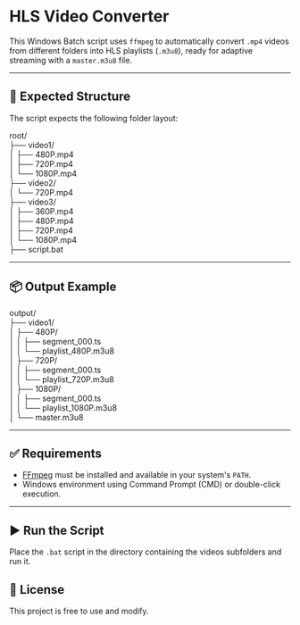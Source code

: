 # HLS Video Converter

This Windows Batch script uses `ffmpeg` to automatically convert `.mp4` videos from different folders into HLS playlists (`.m3u8`), ready for adaptive streaming with a `master.m3u8` file.

---

## 📁 Expected Structure

The script expects the following folder layout:

root/ <br />
├── video1/ <br />
│ ├── 480P.mp4 <br />
│ ├── 720P.mp4 <br /> 
│ └── 1080P.mp4 <br />
├── video2/ <br />
│ └── 720P.mp4 <br />
├── video3/ <br />
│ ├── 360P.mp4 <br />
│ ├── 480P.mp4 <br />
│ ├── 720P.mp4 <br />
│ └── 1080P.mp4 <br />
├── script.bat <br />

---

## 📦 Output Example

output/ <br />
├── video1/ <br />
│ ├── 480P/ <br />
│ │ ├── segment_000.ts <br />
│ │ └── playlist_480P.m3u8 <br />
│ ├── 720P/ <br />
│ │ ├── segment_000.ts <br />
│ │ └── playlist_720P.m3u8 <br />
│ ├── 1080P/ <br />
│ │ ├── segment_000.ts <br />
│ │ └── playlist_1080P.m3u8 <br />
│ └── master.m3u8 <br />

---

## ✅ Requirements

- [FFmpeg](https://ffmpeg.org/download.html) must be installed and available in your system's `PATH`.
- Windows environment using Command Prompt (CMD) or double-click execution.

---

## ▶️ Run the Script

Place the `.bat` script in the directory containing the videos subfolders and run it.

## 📄 License

This project is free to use and modify.
